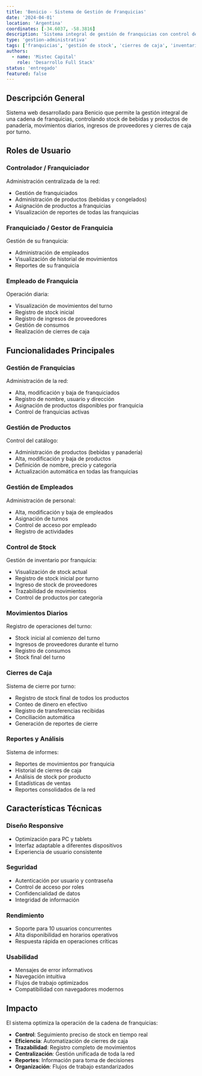 ```yaml
---
title: 'Benicio - Sistema de Gestión de Franquicias'
date: '2024-04-01'
location: 'Argentina'
coordinates: [-34.6037, -58.3816]
description: 'Sistema integral de gestión de franquicias con control de stock, movimientos diarios y cierres de caja para cadena de tiendas.'
type: 'gestion-administrativa'
tags: ['franquicias', 'gestión de stock', 'cierres de caja', 'inventario', 'retail']
authors:
  - name: 'Mistec Capital'
    role: 'Desarrollo Full Stack'
status: 'entregado'
featured: false
---
```


## Descripción General

Sistema web desarrollado para Benicio que permite la gestión integral de una cadena de franquicias, controlando stock de bebidas y productos de panadería, movimientos diarios, ingresos de proveedores y cierres de caja por turno.

## Roles de Usuario

### Controlador / Franquiciador

Administración centralizada de la red:
- Gestión de franquiciados
- Administración de productos (bebidas y congelados)
- Asignación de productos a franquicias
- Visualización de reportes de todas las franquicias

### Franquiciado / Gestor de Franquicia

Gestión de su franquicia:
- Administración de empleados
- Visualización de historial de movimientos
- Reportes de su franquicia

### Empleado de Franquicia

Operación diaria:
- Visualización de movimientos del turno
- Registro de stock inicial
- Registro de ingresos de proveedores
- Gestión de consumos
- Realización de cierres de caja

## Funcionalidades Principales

### Gestión de Franquicias

Administración de la red:
- Alta, modificación y baja de franquiciados
- Registro de nombre, usuario y dirección
- Asignación de productos disponibles por franquicia
- Control de franquicias activas

### Gestión de Productos

Control del catálogo:
- Administración de productos (bebidas y panadería)
- Alta, modificación y baja de productos
- Definición de nombre, precio y categoría
- Actualización automática en todas las franquicias

### Gestión de Empleados

Administración de personal:
- Alta, modificación y baja de empleados
- Asignación de turnos
- Control de acceso por empleado
- Registro de actividades

### Control de Stock

Gestión de inventario por franquicia:
- Visualización de stock actual
- Registro de stock inicial por turno
- Ingreso de stock de proveedores
- Trazabilidad de movimientos
- Control de productos por categoría

### Movimientos Diarios

Registro de operaciones del turno:
- Stock inicial al comienzo del turno
- Ingresos de proveedores durante el turno
- Registro de consumos
- Stock final del turno

### Cierres de Caja

Sistema de cierre por turno:
- Registro de stock final de todos los productos
- Conteo de dinero en efectivo
- Registro de transferencias recibidas
- Conciliación automática
- Generación de reportes de cierre

### Reportes y Análisis

Sistema de informes:
- Reportes de movimientos por franquicia
- Historial de cierres de caja
- Análisis de stock por producto
- Estadísticas de ventas
- Reportes consolidados de la red

## Características Técnicas

### Diseño Responsive

- Optimización para PC y tablets
- Interfaz adaptable a diferentes dispositivos
- Experiencia de usuario consistente

### Seguridad

- Autenticación por usuario y contraseña
- Control de acceso por roles
- Confidencialidad de datos
- Integridad de información

### Rendimiento

- Soporte para 10 usuarios concurrentes
- Alta disponibilidad en horarios operativos
- Respuesta rápida en operaciones críticas

### Usabilidad

- Mensajes de error informativos
- Navegación intuitiva
- Flujos de trabajo optimizados
- Compatibilidad con navegadores modernos

## Impacto

El sistema optimiza la operación de la cadena de franquicias:

- **Control**: Seguimiento preciso de stock en tiempo real
- **Eficiencia**: Automatización de cierres de caja
- **Trazabilidad**: Registro completo de movimientos
- **Centralización**: Gestión unificada de toda la red
- **Reportes**: Información para toma de decisiones
- **Organización**: Flujos de trabajo estandarizados
